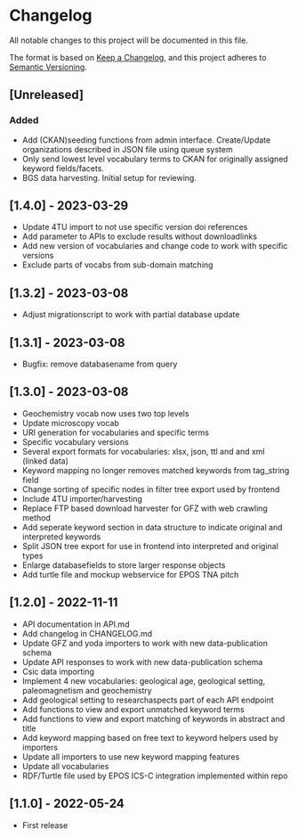 # Changelog

All notable changes to this project will be documented in this file.

The format is based on [Keep a Changelog](https://keepachangelog.com/en/1.0.0/),
and this project adheres to [Semantic Versioning](https://semver.org/spec/v2.0.0.html).

## [Unreleased]

### Added 
- Add (CKAN)seeding functions from admin interface. Create/Update organizations described in JSON file using queue system
- Only send lowest level vocabulary terms to CKAN for originally assigned keyword fields/facets.
- BGS data harvesting. Initial setup for reviewing.

## [1.4.0] - 2023-03-29
- Update 4TU import to not use specific version doi references
- Add parameter to APIs to exclude results without downloadlinks
- Add new version of vocabularies and change code to work with specific versions
- Exclude parts of vocabs from sub-domain matching

## [1.3.2] - 2023-03-08
- Adjust migrationscript to work with partial database update

## [1.3.1] - 2023-03-08

- Bugfix: remove databasename from query

## [1.3.0] - 2023-03-08

- Geochemistry vocab now uses two top levels
- Update microscopy vocab
- URI generation for vocabularies and specific terms
- Specific vocabulary versions
- Several export formats for vocabularies: xlsx, json, ttl and and xml (linked data)
- Keyword mapping no longer removes matched keywords from tag_string field
- Change sorting of specific nodes in filter tree export used by frontend
- Include 4TU importer/harvesting
- Replace FTP based download harvester for GFZ with web crawling method
- Add seperate keyword section in data structure to indicate original and interpreted keywords
- Split JSON tree export for use in frontend into interpreted and original types
- Enlarge databasefields to store larger response objects
- Add turtle file and mockup webservice for EPOS TNA pitch

## [1.2.0] - 2022-11-11

- API documentation in API.md
- Add changelog in CHANGELOG.md
- Update GFZ and yoda importers to work with new data-publication schema
- Update API responses to work with new data-publication schema
- Csic data importing
- Implement 4 new vocabularies: geological age, geological setting, paleomagnetism and geochemistry
- Add geological setting to researchaspects part of each API endpoint
- Add functions to view and export unmatched keyword terms
- Add functions to view and export matching of keywords in abstract and title
- Add keyword mapping based on free text to keyword helpers used by importers
- Update all importers to use new keyword mapping features
- Update all vocabularies
- RDF/Turtle file used by EPOS ICS-C integration implemented within repo

## [1.1.0] - 2022-05-24

- First release